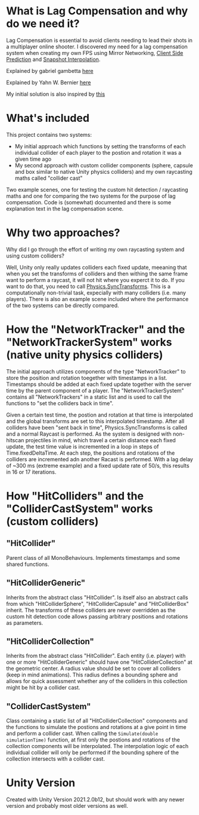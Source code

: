 # What is Lag Compensation and why do we need it?
Lag Compensation is essential to avoid clients needing to lead their shots in a multiplayer online shooter. I discovered my need for a lag compensation system when creating my own FPS using Mirror Networking, [Client Side Prediction](https://www.gabrielgambetta.com/client-side-prediction-server-reconciliation.html) and [Snapshot Interpolation](https://gafferongames.com/post/snapshot_interpolation/).

Explained by gabriel gambetta [here](https://www.gabrielgambetta.com/lag-compensation.html)

Explained by Yahn W. Bernier [here](https://developer.valvesoftware.com/wiki/Latency_Compensating_Methods_in_Client/Server_In-game_Protocol_Design_and_Optimization)

My initial solution is also inspired by [this](https://twoten.dev/lag-compensation-in-unity.html)

# What's included
This project contains two systems: 
- My initial approach which functions by setting the transforms of each individual collider of each player to the postion and rotation it was a given time ago
- My second approach with custom collider components (sphere, capsule and box similar to native Unity physics colliders) and my own raycasting maths called "collider cast"

Two example scenes, one for testing the custom hit detection / raycasting maths and one for comparing the two systems for the purpose of lag compensation.
Code is (somewhat) documented and there is some explanation text in the lag compensation scene.

# Why two approaches?
Why did I go through the effort of writing my own raycasting system and using custom colliders? 

Well, Unity only really updates colliders each fixed update, meeaning that when you set the transforms of colliders and then withing the same frame want to perform a raycast, it will not hit where you experct it to do. If you want to do that, you need to call [Physics.SyncTransforms](https://docs.unity3d.com/ScriptReference/Physics.SyncTransforms.html). This is a computationally non-trivial task, expecially with many colliders (i.e. many players).
There is also an example scene included where the performance of the two systems can be directly compared.

# How the "NetworkTracker" and the "NetworkTrackerSystem" works (native unity physics colliders)
The initial approach utilizes components of the type "NetworkTracker" to store the position and rotation toegether with timestamps in a list.
Timestamps should be added at each fixed update together with the server time by the parent component of a player.
The "NetworkTrackerSystem" contains all "NetworkTrackers" in a static list and is used to call the functions to "set the colliders back in time".

Given a certain test time, the postion and rotation at that time is interpolated and the global transforms are set to this interpolated timestamp.
After all colliders have been "sent back in time", Physics.SyncTransforms is called and a normal Raycast is performed.
As the system is designed with non-hitscan projectiles in mind, which travel a certain distance each fixed update, the test time value is incremented in a loop in steps of Time.fixedDeltaTime. At each step, the positions and rotations of the colliders are incremented adn another Racast is performed.
With a lag delay of ~300 ms (extreme example) and a fixed update rate of 50/s, this results in 16 or 17 iterations.

# How "HitColliders" and the "ColliderCastSystem" works (custom colliders)

## "HitCollider"
Parent class of all MonoBehaviours. Implements timestamps and some shared functions.

## "HitColliderGeneric"
Inherits from the abstract class "HitCollider". Is itself also an abstract calls from which "HitColliderSphere", "HitColliderCapsule" and "HitColliderBox" inherit.
The transforms of these colliders are never overridden as the custom hit detection code allows passing arbitrary positions and rotations as parameters.

## "HitColliderCollection"
Inherits from the abstract class "HitCollider". Each entity (i.e. player) with one or more "HitColliderGeneric" should have one "HitColliderCollection" at the geometric center. 
A radius value should be set to cover all colliders (keep in mind animations). This radius defines a bounding sphere and allows for quick assessment whether any of the colliders in this collection might be hit by a collider cast.

## "ColliderCastSystem"
Class containing a static list of all "HitColliderCollection" components and the functions to simulate the postions and rotations at a give point in time and perform a collider cast.
When calling the <code>Simulate(double simulationTime)</code> function, at first only the postions and rotations of the collection components will be interpolated. The interpolation logic of each individual collider will only be performed if the bounding sphere of the collection intersects with a collider cast.

# Unity Version
Created with Unity Version 2021.2.0b12, but should work with any newer version and probably most older versions as well.
